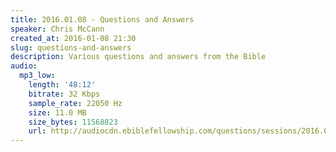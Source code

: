 ```yaml
---
title: 2016.01.08 - Questions and Answers
speaker: Chris McCann
created_at: 2016-01-08 21:30
slug: questions-and-answers
description: Various questions and answers from the Bible
audio:
  mp3_low:
    length: '48:12'
    bitrate: 32 Kbps
    sample_rate: 22050 Hz
    size: 11.0 MB
    size_bytes: 11568823
    url: http://audiocdn.ebiblefellowship.com/questions/sessions/2016.01.08_McCann_-_Questions_and_Answers.mp3
---
```

